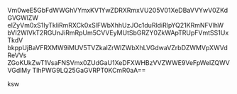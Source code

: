 Vm0weE5GbFdWWGhVYmxKV1YwZDRXRmxVU205V01XeDBaVVYwV0ZKdGVGWlZW
elZyVm0xS1IyTkliRmRXCk0xSlFWbXhhUzJOc1duRldiRlpYQ21KRmNFVlhW
bVI2WlVkT2RGUnJiRmRpUm5CVVEyMUtSbGRZY0ZkWApTRUpFVmtSS1UxTkdV
bkppUjBaVFRXMW9iMUV5TVZkalZrWlZWbXhLVGdwaVZrbDZWMVpXWVdReVVs
ZGoKUkZwT1VsaFNSVmx0ZUdGaU1XeDFXWHBzVVZWWE9VeFpWelZQWVVGdlMy
TlhPWG9LQ25GaGVRPT0KCmR0aA==

ksw